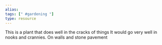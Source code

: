 ```yaml
---
alias: 
tags: [" #gardening "]
type: resource
---
```


This is a plant that does well in the cracks of things
It would go very well in nooks and crannies.
On walls and stone pavement